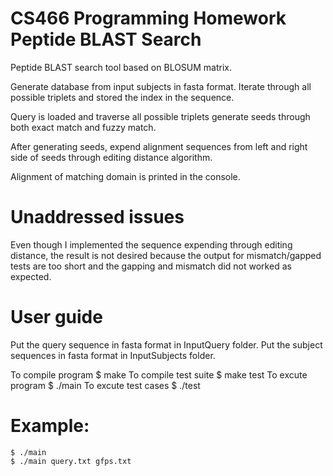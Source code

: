 # CS466 Programming Homework Peptide BLAST Search

Peptide BLAST search tool based on BLOSUM matrix.

Generate database from input subjects in fasta format.
Iterate through all possible triplets and stored the index in the sequence.

Query is loaded and traverse all possible triplets generate seeds through both exact match and fuzzy match.

After generating seeds, expend alignment sequences from left and right side of seeds through editing distance algorithm.

Alignment of matching domain is printed in the console.

# Unaddressed issues

Even though I implemented the sequence expending through editing distance, the result is not desired because the output for mismatch/gapped tests are too short and the gapping and mismatch did not worked as expected.

# User guide

Put the query sequence in fasta format in InputQuery folder.
Put the subject sequences in fasta format in InputSubjects folder. </bar>

To compile program    $ make
To compile test suite $ make test
To excute program     $ ./main <query file name> <subject file name>
To excute test cases  $ ./test

# Example:

    $ ./main
    $ ./main query.txt gfps.txt

